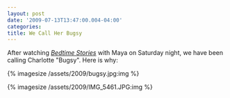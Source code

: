 ```yaml
---
layout: post
date: '2009-07-13T13:47:00.004-04:00'
categories:
title: We Call Her Bugsy
---
```


After watching _[Bedtime Stories](http://www.imdb.com/title/tt0960731/)_ with Maya on Saturday night, we have been calling Charlotte "Bugsy". Here is why:

{% imagesize /assets/2009/bugsy.jpg:img %}

{% imagesize /assets/2009/IMG_5461.JPG:img %}